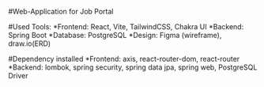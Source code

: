 #Web-Application for Job Portal

#Used Tools: 
*Frontend: React, Vite, TailwindCSS, Chakra UI
*Backend: Spring Boot 
*Database: PostgreSQL
*Design: Figma (wireframe), draw.io(ERD)

#Dependency installed
*Frontend: axis, react-router-dom, react-router
*Backend: lombok, spring security, spring data jpa, spring web, PostgreSQL Driver